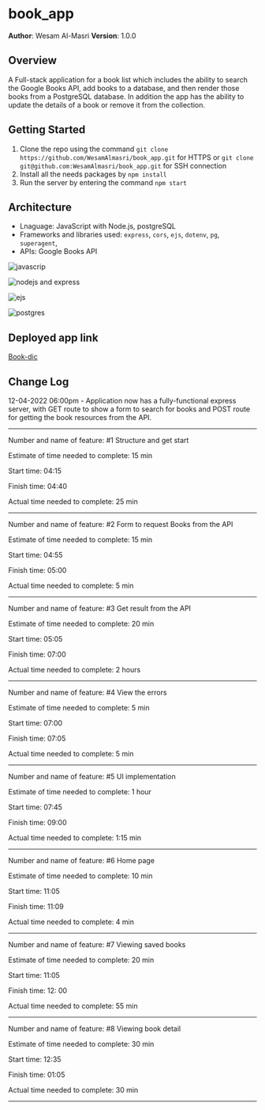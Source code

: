 # book_app

**Author**: Wesam Al-Masri
**Version**: 1.0.0

## Overview

A Full-stack application for a book list which includes the ability to search the Google Books API, add books to a database, and then render those books from a PostgreSQL database. In addition the app has the ability to update the details of a book or remove it from the collection.

## Getting Started

1. Clone the repo using the command `git clone https://github.com/WesamAlmasri/book_app.git` for HTTPS or  `git clone git@github.com:WesamAlmasri/book_app.git` for SSH connection
2. Install all the needs packages by `npm install`
3. Run the server by entering the command `npm start`

## Architecture

- Lnaguage: JavaScript with Node.js, postgreSQL
- Frameworks and libraries used: `express`, `cors`, `ejs`,  `dotenv`, `pg`, `superagent`,
- APIs: Google Books API

![javascrip](https://camo.githubusercontent.com/70af7d849226bbfced08e4510d3b0dc5cc6a38b3415abee253ec233286e5f66f/68747470733a2f2f6c68342e676f6f676c6575736572636f6e74656e742e636f6d2f686b614e467778315039314636425173762d4f56642d432d68344743784c4f67675a3969724f4545576e6a4d69667a53376a717a77666a3650775554614a367955635a304f75655275695a515252587771515775486369775a5a6d686c30634179486766494f792d544146336d33766f623135497142535f765a5955546c615f313337594e657276733341)

![nodejs and express](https://camo.githubusercontent.com/9ade6b7daaddeb7387dd09693e0295b264be4c6e520487cc2ccf37c05c6d6c4a/68747470733a2f2f6c68332e676f6f676c6575736572636f6e74656e742e636f6d2f466b3137487533757550455a464841583847486141544b3770796d645851464a4b35733769322d4e62794275464a73455f324f55517432627737672d3269423439657453757874357546533671514b4279364a746f4b35507132694f657567726f77316f5f725536574761315077574b687565304345685f5943574d4249724a7a6c6e6238366972534763)

![ejs](https://images.g2crowd.com/uploads/product/image/social_landscape/social_landscape_f9dd821cb48125c63c64b6f5c7552372/ejs.png)

![postgres](https://camo.githubusercontent.com/f80a0890f0522bd1be4e42725b8b0d2baeea1c59ac3fbefec65d87aef367ad7b/68747470733a2f2f6c68332e676f6f676c6575736572636f6e74656e742e636f6d2f5f53452d626b47626d5544483041365643746a3152386652533948575962374f5f5a39537267555f52384841654d52624469734a6968317744583559485053576e31772d5a2d6375794d6a6f6e65546e6c4a6d6e374d7835746d585368423055734c676f6739306f446c31676e39632d31453838706a476734364a3079364345786d494253774d47413951)

## Deployed app link

[Book-dic](https://book-dict.herokuapp.com)

## Change Log

12-04-2022 06:00pm - Application now has a fully-functional express server, with GET route to show a form to search for books and POST route for getting the book resources from the API.

---

Number and name of feature: #1 Structure and get start

Estimate of time needed to complete: 15 min

Start time: 04:15

Finish time: 04:40

Actual time needed to complete: 25 min

---

Number and name of feature: #2 Form to request Books from the API

Estimate of time needed to complete: 15 min

Start time: 04:55

Finish time: 05:00

Actual time needed to complete: 5 min

---

Number and name of feature: #3 Get result from the API

Estimate of time needed to complete: 20 min

Start time: 05:05

Finish time: 07:00

Actual time needed to complete: 2 hours

---

Number and name of feature: #4 View the errors

Estimate of time needed to complete: 5 min

Start time: 07:00

Finish time: 07:05

Actual time needed to complete: 5 min

---

Number and name of feature: #5 UI implementation

Estimate of time needed to complete: 1 hour

Start time: 07:45

Finish time: 09:00

Actual time needed to complete: 1:15 min

---

Number and name of feature: #6 Home page

Estimate of time needed to complete: 10 min

Start time: 11:05

Finish time: 11:09

Actual time needed to complete: 4 min

---

Number and name of feature: #7 Viewing saved books

Estimate of time needed to complete: 20 min

Start time: 11:05

Finish time: 12: 00

Actual time needed to complete: 55 min

---

Number and name of feature: #8 Viewing book detail

Estimate of time needed to complete: 30 min

Start time: 12:35

Finish time: 01:05

Actual time needed to complete: 30 min

---
